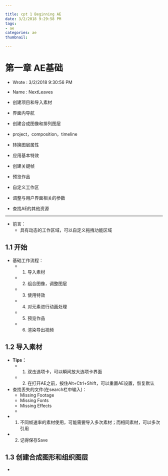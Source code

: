 ```yaml
---

title: cpt 1 Beginning AE
date: 3/2/2018 9:29:58 PM 
tags:
- ae
categories: ae
thumbnail: 

---
```


# 第一章 AE基础 #

* Wrote : 3/2/2018 9:30:56 PM 
* Name  : NextLeaves

* 创建项目和导入素材
* 界面内导航
* 创建合成图像和排列图层
* project，composition，timeline
* 转换图层属性
* 应用基本特效
* 创建关键帧
* 预览作品
* 自定义工作区
* 调整与用户界面相关的参数
* 查找AE的其他资源

---

* 前言：
	* 具有动态的工作区域，可以自定义拖拽功能区域

## 1.1 开始 ##

* 基础工作流程：
	* 1. 导入素材
	* 2. 组合图像，调整图层
	* 3. 使用特效
	* 4. 对元素进行动画处理
	* 5. 预览作品
	* 6. 渲染导出视频

## 1.2 导入素材 ##

* **Tips：**
	* 1. 双击选项卡，可以瞬间放大选项卡界面
	* 2. 在打开AE之前，按住Alt+Ctrl+Shift，可以重置AE设置，恢复默认
* 查找丢失的文件(在search栏中输入)：
	* Missing Footage
	* Missing Fonts
	* Missing Effects
	* 
* 1. 不同帧速率的素材使用，可能需要导入多次素材；而相同素材，可以多次引用
* 2. 记得保存Save

## 1.3 创建合成图形和组织图层 ##

*  